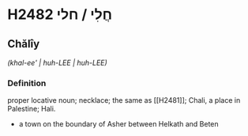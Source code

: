 # H2482 חֲלִי / חלי

## Chălîy

_(khal-ee' | huh-LEE | huh-LEE)_

### Definition

proper locative noun; necklace; the same as [[H2481]]; Chali, a place in Palestine; Hali.

- a town on the boundary of Asher between Helkath and Beten

